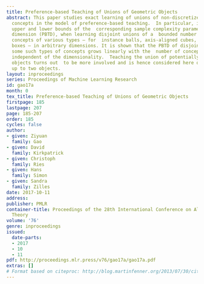 ```yaml
---
title: Preference-based Teaching of Unions of Geometric Objects
abstract: This paper studies exact learning of unions of non-discretized  geometric
  concepts in the model of preference-based teaching.  In particular, it focuses on
  upper and lower bounds of the  corresponding sample complexity parameter, the preference-based  teaching
  dimension (PBTD), when learning disjoint unions of a  bounded number of geometric
  concepts of various types – for  instance balls, axis-aligned cubes, or axis-aligned
  boxes – in arbitrary dimensions. It is shown that the PBTD of disjoint  unions of
  some such types of concepts grows linearly with the  number of concepts in the union,
  independent of the dimensionality.  Teaching the union of potentially overlapping
  objects turns out  to be more involved and is hence considered here only for unions  of
  up to two objects.
layout: inproceedings
series: Proceedings of Machine Learning Research
id: gao17a
month: 0
tex_title: Preference-based Teaching of Unions of Geometric Objects
firstpage: 185
lastpage: 207
page: 185-207
order: 185
cycles: false
author:
- given: Ziyuan
  family: Gao
- given: David
  family: Kirkpatrick
- given: Christoph
  family: Ries
- given: Hans
  family: Simon
- given: Sandra
  family: Zilles
date: 2017-10-11
address: 
publisher: PMLR
container-title: Proceedings of the 28th International Conference on Algorithmic Learning
  Theory
volume: '76'
genre: inproceedings
issued:
  date-parts:
  - 2017
  - 10
  - 11
pdf: http://proceedings.mlr.press/v76/gao17a/gao17a.pdf
extras: []
# Format based on citeproc: http://blog.martinfenner.org/2013/07/30/citeproc-yaml-for-bibliographies/
---
```

